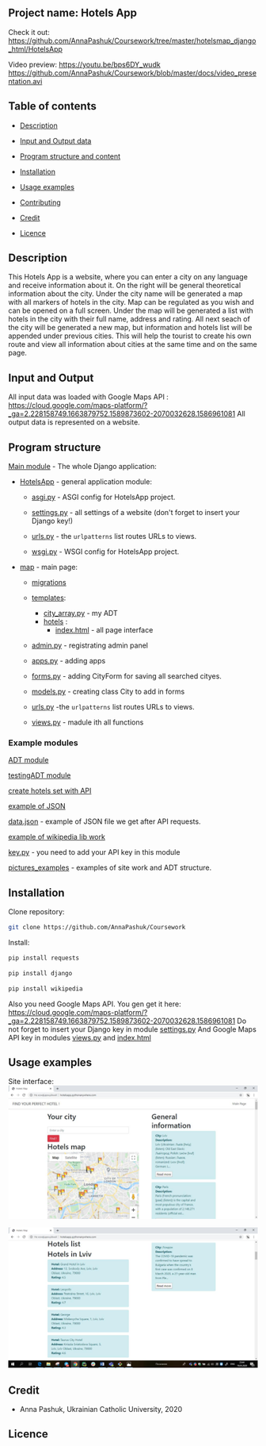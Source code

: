 ## Project name: Hotels App

Check it out: https://github.com/AnnaPashuk/Coursework/tree/master/hotelsmap_django_html/HotelsApp


Video preview: https://youtu.be/bps6DY_wudk 
https://github.com/AnnaPashuk/Coursework/blob/master/docs/video_presentation.avi


## Table of contents

* [Description](#Description)

* [Input and Output data](#Input-and-Output-Data)

* [Program structure and content](#Program-structure-and-content)

* [Installation](#Installation)

* [Usage examples](#Usage-examples)

* [Contributing](#Contributing)

* [Credit](#Credit)

* [Licence](#Licence)



## Description
This Hotels App is a website, where you can enter a city on any language and receive information about it.
On the right will be general theoretical information about the city.
Under the city name will be generated a map with all markers of hotels in the city. Map can be regulated as you wish and can be opened on a full screen.
Under the map will be generated a list with hotels in the city with their full name, address and rating.
All next seach of the city will be generated a new map, but information and hotels list will be appended under previous cities.
This will help the tourist to create his own route and view all information about cities at the same time and on the same page.

## Input and Output

All input data was loaded with Google Maps API : https://cloud.google.com/maps-platform/?_ga=2.228158749.1663879752.1589873602-2070032628.1586961081
All output data is represented on a website.

 ## Program structure
 
 [Main module](https://github.com/AnnaPashuk/Coursework/tree/master/hotelsmap_django_html/HotelsApp) - The whole Django application:
 
 * [HotelsApp](https://github.com/AnnaPashuk/Coursework/tree/master/hotelsmap_django_html/HotelsApp/HotelsApp) - general application          module:
 
      * [asgi.py](https://github.com/AnnaPashuk/Coursework/blob/master/hotelsmap_django_html/HotelsApp/HotelsApp/asgi.py) - ASGI config for HotelsApp project.
      
      * [settings.py](https://github.com/AnnaPashuk/Coursework/blob/master/hotelsmap_django_html/HotelsApp/HotelsApp/settings.py) - all settings of a website (don't forget to insert your Django key!)
      
      * [urls.py](https://github.com/AnnaPashuk/Coursework/blob/master/hotelsmap_django_html/HotelsApp/HotelsApp/urls.py) - the `urlpatterns` list routes URLs to views.
      
      * [wsgi.py](https://github.com/AnnaPashuk/Coursework/blob/master/hotelsmap_django_html/HotelsApp/HotelsApp/wsgi.py) - WSGI config for HotelsApp project.
      
    
  
 * [map](https://github.com/AnnaPashuk/Coursework/tree/master/hotelsmap_django_html/HotelsApp/map) - main page:
 
      * [migrations](https://github.com/AnnaPashuk/Coursework/tree/master/hotelsmap_django_html/HotelsApp/map/migrations)
      
      * [templates](https://github.com/AnnaPashuk/Coursework/tree/master/hotelsmap_django_html/HotelsApp/map/templates):
      
         * [city_array.py](https://github.com/AnnaPashuk/Coursework/blob/master/hotelsmap_django_html/HotelsApp/map/templates/city_array.py) - my ADT
         * [hotels](https://github.com/AnnaPashuk/Coursework/tree/master/hotelsmap_django_html/HotelsApp/map/templates/hotels) : 
            * [index.html](https://github.com/AnnaPashuk/Coursework/blob/master/hotelsmap_django_html/HotelsApp/map/templates/hotels/index.html) - all page interface
      * [admin.py](https://github.com/AnnaPashuk/Coursework/blob/master/hotelsmap_django_html/HotelsApp/map/admin.py) - registrating admin panel
      * [apps.py](https://github.com/AnnaPashuk/Coursework/blob/master/hotelsmap_django_html/HotelsApp/map/apps.py) - adding apps
      * [forms.py](https://github.com/AnnaPashuk/Coursework/blob/master/hotelsmap_django_html/HotelsApp/map/forms.py) - adding CityForm for saving all searched cityes.
      * [models.py](https://github.com/AnnaPashuk/Coursework/blob/master/hotelsmap_django_html/HotelsApp/map/models.py) - creating class City to add in forms
      * [urls.py](https://github.com/AnnaPashuk/Coursework/blob/master/hotelsmap_django_html/HotelsApp/map/urls.py) -the `urlpatterns` list routes URLs to views. 
      * [views.py](https://github.com/AnnaPashuk/Coursework/blob/master/hotelsmap_django_html/HotelsApp/map/views.py) - madule ith all functions

 

 
 
 ### Example modules
 

 [ADT module](https://github.com/AnnaPashuk/Coursework/blob/master/adt/city_array.py)
 
 [testingADT module](https://github.com/AnnaPashuk/Coursework/blob/master/adt/city_array_test.py)
 
 [create hotels set with API](https://github.com/AnnaPashuk/Coursework/blob/master/examples/hotels_set.py)
 
 [example of JSON](https://github.com/AnnaPashuk/Coursework/blob/master/examples/city_hotels.json)
 
 [data.json](https://github.com/AnnaPashuk/Coursework/blob/master/examples/data.json) - example of JSON file we get after API requests.
 
 [example of wikipedia lib work](https://github.com/AnnaPashuk/Coursework/blob/master/examples/wikipedia_lib_test.py)

 [key.py](https://github.com/AnnaPashuk/Coursework/blob/master/examples/key.py) - you need to add your API key in this module

 [pictures_examples](https://github.com/AnnaPashuk/Coursework/tree/master/pictures_examples) - examples of site work and ADT structure.

## Installation

Clone repository: 
```bash
git clone https://github.com/AnnaPashuk/Coursework
```


Install:

```bash
pip install requests
```

```bash
pip install django
```

```bash
pip install wikipedia
```

Also you need Google Maps API.
You gen get it here: https://cloud.google.com/maps-platform/?_ga=2.228158749.1663879752.1589873602-2070032628.1586961081
Do not forget to insert your Django key in module [settings.py](https://github.com/AnnaPashuk/Coursework/blob/master/hotelsmap_django_html/HotelsApp/HotelsApp/settings.py)
And Google Maps API key in modules [views.py](https://github.com/AnnaPashuk/Coursework/blob/master/hotelsmap_django_html/HotelsApp/map/views.py) and [index.html](https://github.com/AnnaPashuk/Coursework/blob/master/hotelsmap_django_html/HotelsApp/map/templates/hotels/index.html)


## Usage examples

Site interface:
![](https://github.com/AnnaPashuk/Coursework/blob/master/pictures_examples/site_interface.jpg)


![](https://github.com/AnnaPashuk/Coursework/blob/master/pictures_examples/hotels_list2.jpg)

## Credit

* Anna Pashuk, Ukrainian Catholic University, 2020

## Licence


